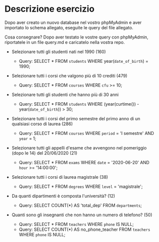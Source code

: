 # Descrizione esercizio

Dopo aver creato un nuovo database nel vostro phpMyAdmin e aver importato lo schema allegato, eseguite le query del file allegato.

Cosa consegnare?
Dopo aver testato le vostre query con phpMyAdmin, riportatele in un file query.md e caricatelo nella vostra repo.

- Selezionare tutti gli studenti nati nel 1990 (160)
    - Query: SELECT * FROM `students` WHERE year(`date_of_birth`) = 1990;

- Selezionare tutti i corsi che valgono più di 10 crediti (479)
    - Query: SELECT * FROM `courses` WHERE `cfu` >= 10;

- Selezionare tutti gli studenti che hanno più di 30 anni
    - Query: SELECT * FROM `students` WHERE (year(curtime()) - year(`date_of_birth`)) > 30;

- Selezionare tutti i corsi del primo semestre del primo anno di un qualsiasi corso di laurea (286)
    - Query: SELECT * FROM `courses` WHERE `period` = 'I semestre' AND `year` = 1;

- Selezionare tutti gli appelli d'esame che avvengono nel pomeriggio (dopo le 14) del 20/06/2020 (21)
    - Query: SELECT * FROM `exams` WHERE `date` = '2020-06-20' AND `hour` >= '14:00:00';

- Selezionare tutti i corsi di laurea magistrale (38)
    - Query: SELECT * FROM `degrees` WHERE `level` = 'magistrale';

- Da quanti dipartimenti è composta l'università? (12)
    - Query: SELECT COUNT(*) AS 'total_dep' FROM `departments`;

- Quanti sono gli insegnanti che non hanno un numero di telefono? (50)
    <!-- query che restituisce i nomi degli insegnanti senza numero -->
    - Query: SELECT * FROM `teachers` WHERE `phone` IS NULL; 
    <!-- query che restituisce il numero totale degli insegnanti senza numero -->
    - Query: SELECT COUNT(*) AS no_phone_teacher FROM `teachers` WHERE `phone` IS NULL;